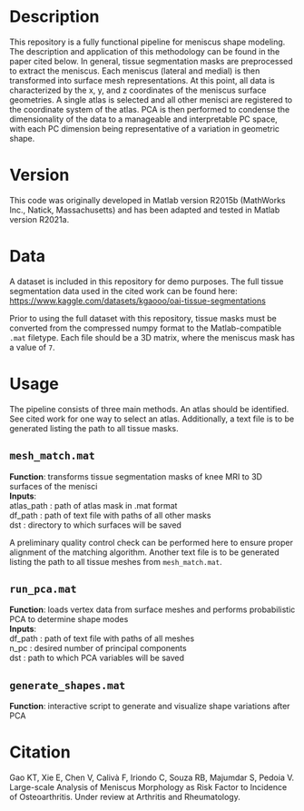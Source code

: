# Description
This repository is a fully functional pipeline for meniscus shape modeling. The description and application of this methodology can be found in the paper cited below. In general, tissue segmentation masks are preprocessed to extract the meniscus. Each meniscus (lateral and medial) is then transformed into surface mesh representations. At this point, all data is characterized by the x, y, and z coordinates of the meniscus surface geometries. A single atlas is selected and all other menisci are registered to the coordinate system of the atlas. PCA is then performed to condense the dimensionality of the data to a manageable and interpretable PC space, with each PC dimension being representative of a variation in geometric shape.

# Version
This code was originally developed in Matlab version R2015b (MathWorks Inc., Natick, Massachusetts) and has been adapted and tested in Matlab version R2021a.

# Data
A dataset is included in this repository for demo purposes. The full tissue segmentation data used in the cited work can be found here: https://www.kaggle.com/datasets/kgaooo/oai-tissue-segmentations

Prior to using the full dataset with this repository, tissue masks must be converted from the compressed numpy format to the Matlab-compatible `.mat` filetype. Each file should be a 3D matrix, where the meniscus mask has a value of `7`.

# Usage
The pipeline consists of three main methods. An atlas should be identified. See cited work for one way to select an atlas. Additionally, a text file is to be generated listing the path to all tissue masks.

## `mesh_match.mat` <br />
**Function**: transforms tissue segmentation masks of knee MRI to 3D surfaces of the menisci <br />
**Inputs**: <br />
atlas_path        : path of atlas mask in .mat format <br />
df_path           : path of text file with paths of all other masks <br />
dst               : directory to which surfaces will be saved <br />

A preliminary quality control check can be performed here to ensure proper alignment of the matching algorithm. Another text file is to be generated listing the path to all tissue meshes from `mesh_match.mat`.

## `run_pca.mat` <br />
**Function**: loads vertex data from surface meshes and performs probabilistic PCA to determine shape modes <br />
**Inputs**: <br />
df_path        : path of text file with paths of all meshes <br />
n_pc           : desired number of principal components <br />
dst            : path to which PCA variables will be saved

## `generate_shapes.mat`  <br />
**Function**: interactive script to generate and visualize shape variations after PCA

# Citation
Gao KT, Xie E, Chen V, Calivà F, Iriondo C, Souza RB, Majumdar S, Pedoia V. Large-scale Analysis of Meniscus Morphology as Risk Factor to Incidence of Osteoarthritis. Under review at Arthritis and Rheumatology.
